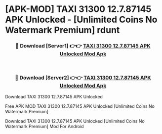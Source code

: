 # [APK-MOD] TAXI 31300 12.7.87145 APK Unlocked - [Unlimited Coins No Watermark Premium] rdunt



<div align="center">
<h3>🔴 Download [Server1] 👉👉 <a href="https://momento.my/?title=TAXI_31300_12.7.87145_APK_Unlocked">TAXI 31300 12.7.87145 APK Unlocked Mod Apk</a></h3><br>

<h3>🔴 Download [Server2] 👉👉 <a href="https://momento.my/?title=TAXI_31300_12.7.87145_APK_Unlocked">TAXI 31300 12.7.87145 APK Unlocked Mod Apk</a></h3>
</div>



Download TAXI 31300 12.7.87145 APK Unlocked 

Free APK MOD TAXI 31300 12.7.87145 APK Unlocked [Unlimited Coins No Watermark Premium]

Download TAXI 31300 12.7.87145 APK Unlocked [Unlimited Coins No Watermark Premium] Mod For Android
